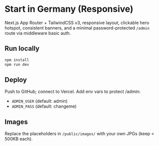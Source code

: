 # Start in Germany (Responsive)

Next.js App Router + TailwindCSS v3, responsive layout, clickable hero hotspot, consistent banners,
and a minimal password-protected `/admin` route via middleware basic auth.

## Run locally
```bash
npm install
npm run dev
```

## Deploy
Push to GitHub; connect to Vercel. Add env vars to protect /admin:
- `ADMIN_USER` (default: admin)
- `ADMIN_PASS` (default: changeme)

## Images
Replace the placeholders in `/public/images/` with your own JPGs (keep < 500KB each).
